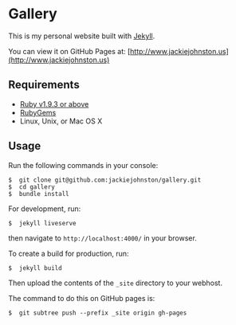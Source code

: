 # Gallery
This is my personal website built with [Jekyll](https://jekyllrb.com/).

You can view it on GitHub Pages at: [http://www.jackiejohnston.us](http://www.jackiejohnston.us)

## Requirements

 - [Ruby v1.9.3 or above](https://www.ruby-lang.org/en/downloads/)
 - [RubyGems](https://rubygems.org/pages/download)
 - Linux, Unix, or Mac OS X

## Usage

Run the following commands in your console:
```
$  git clone git@github.com:jackiejohnston/gallery.git
$  cd gallery
$  bundle install
```

For development, run:
```
$  jekyll liveserve
```

then navigate to `http://localhost:4000/` in your browser.

To create a build for production, run:
```
$  jekyll build
```
Then upload the contents of the `_site` directory to your webhost.

The command to do this on GitHub pages is:
```
$  git subtree push --prefix _site origin gh-pages
```
